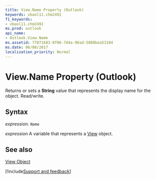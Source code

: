 ```yaml
---
title: View.Name Property (Outlook)
keywords: vbaol11.chm2491
f1_keywords:
- vbaol11.chm2491
ms.prod: outlook
api_name:
- Outlook.View.Name
ms.assetid: 77071683-8f06-7d4a-96ad-5888bea53104
ms.date: 06/08/2017
localization_priority: Normal
---
```



# View.Name Property (Outlook)

Returns or sets a  **String** value that represents the display name for the object. Read/write.


## Syntax

 _expression_. `Name`

_expression_ A variable that represents a [View](./Outlook.View.md) object.


## See also


[View Object](Outlook.View.md)

[!include[Support and feedback](~/includes/feedback-boilerplate.md)]